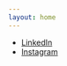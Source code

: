 ```yaml
---
layout: home
---
```


- [LinkedIn](https://www.linkedin.com/in/acornelissen/)
- [Instagram](https://instagram.com/a.l.b.e.r.t.c)
